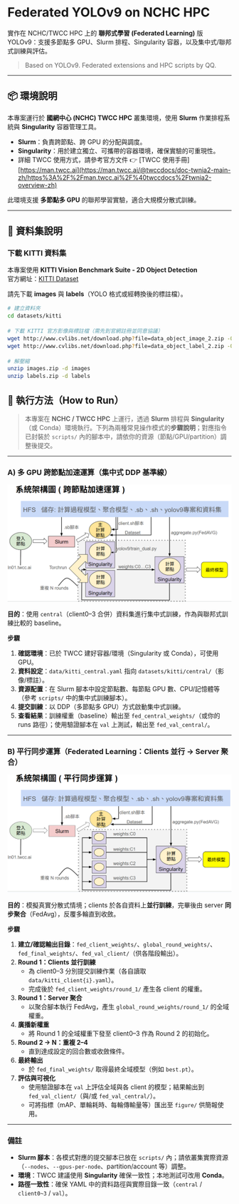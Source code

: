 # Federated YOLOv9 on NCHC HPC

實作在 NCHC/TWCC HPC 上的 **聯邦式學習 (Federated Learning)** 版 YOLOv9：支援多節點多 GPU、Slurm 排程、Singularity 容器，以及集中式/聯邦式訓練與評估。

> Based on YOLOv9. Federated extensions and HPC scripts by QQ.

---

## 📦 環境說明  

本專案運行於 **國網中心 (NCHC) TWCC HPC** 叢集環境，使用 **Slurm** 作業排程系統與 **Singularity** 容器管理工具。  
- **Slurm**：負責跨節點、跨 GPU 的分配與調度。  
- **Singularity**：用於建立獨立、可攜帶的容器環境，確保實驗的可重現性。  
- 詳細 TWCC 使用方式，請參考官方文件 👉 [TWCC 使用手冊][https://man.twcc.ai](https://man.twcc.ai/@twccdocs/doc-twnia2-main-zh/https%3A%2F%2Fman.twcc.ai%2F%40twccdocs%2Ftwnia2-overview-zh)  

此環境支援 **多節點多 GPU** 的聯邦學習實驗，適合大規模分散式訓練。  

---

## 📂 資料集說明

### 下載 KITTI 資料集
本專案使用 **KITTI Vision Benchmark Suite - 2D Object Detection**  
官方網址：[KITTI Dataset](https://www.cvlibs.net/datasets/kitti/eval_object.php?obj_benchmark=2d)

請先下載 **images** 與 **labels**（YOLO 格式或經轉換後的標註檔）。

```bash
# 建立資料夾
cd datasets/kitti

# 下載 KITTI 官方影像與標註檔（需先到官網註冊並同意協議）
wget http://www.cvlibs.net/download.php?file=data_object_image_2.zip -O images.zip
wget http://www.cvlibs.net/download.php?file=data_object_label_2.zip -O labels.zip

# 解壓縮
unzip images.zip -d images
unzip labels.zip -d labels

```
## 🚀 執行方法（How to Run）

> 本專案在 **NCHC / TWCC HPC** 上運行，透過 **Slurm** 排程與 **Singularity**（或 Conda）環境執行。下列為兩種常見操作模式的**步驟說明**；對應指令已封裝於 `scripts/` 內的腳本中，請依你的資源（節點/GPU/partition）調整後提交。

---

### A) 多 GPU 跨節點加速運算（集中式 DDP 基準線）

![集中式 DDP 工作流程](figure/central_ddp.png)

**目的**：使用 `central`（client0–3 合併）資料集進行集中式訓練，作為與聯邦式訓練比較的 baseline。

**步驟**
1. **確認環境**：已於 TWCC 建好容器/環境（Singularity 或 Conda），可使用 GPU。
2. **資料設定**：`data/kitti_central.yaml` 指向 `datasets/kitti/central/`（影像/標註）。
3. **資源配置**：在 Slurm 腳本中設定節點數、每節點 GPU 數、CPU/記憶體等（參考 `scripts/` 中的集中式訓練腳本）。
4. **提交訓練**：以 DDP（多節點多 GPU）方式啟動集中式訓練。
5. **查看結果**：訓練權重（baseline）輸出至 `fed_central_weights/`（或你的 runs 路徑）；使用驗證腳本在 `val` 上測試，輸出至 `fed_val_central/`。

---

### B) 平行同步運算（Federated Learning：Clients 並行 → Server 聚合）

![Federated 平行同步流程](figure/fl_parallel.png)

**目的**：模擬真實分散式情境；clients 於各自資料上**並行訓練**，完畢後由 server **同步聚合**（FedAvg），反覆多輪直到收斂。

**步驟**
1. **建立/確認輸出目錄**：`fed_client_weights/`、`global_round_weights/`、`fed_final_weights/`、`fed_val_client/`（供各階段輸出）。
2. **Round 1：Clients 並行訓練**  
   - 為 client0–3 分別提交訓練作業（各自讀取 `data/kitti_client{i}.yaml`）。  
   - 完成後於 `fed_client_weights/round_1/` 產生各 client 的權重。
3. **Round 1：Server 聚合**  
   - 以聚合腳本執行 FedAvg，產生 `global_round_weights/round_1/` 的全域權重。
4. **廣播新權重**  
   - 將 Round 1 的全域權重下發至 client0–3 作為 Round 2 的初始化。
5. **Round 2 → N：重複 2–4**  
   - 直到達成設定的回合數或收斂條件。
6. **最終輸出**  
   - 於 `fed_final_weights/` 取得最終全域模型（例如 `best.pt`）。
7. **評估與可視化**  
   - 使用驗證腳本在 `val` 上評估全域與各 client 的模型；結果輸出到 `fed_val_client/`（與/或 `fed_val_central/`）。  
   - 可將指標（mAP、單輪耗時、每輪傳輸量等）匯出至 `figure/` 供簡報使用。

---

### 備註
- **Slurm 腳本**：各模式對應的提交腳本已放在 `scripts/` 內；請依叢集實際資源（`--nodes`、`--gpus-per-node`、partition/account 等）調整。
- **環境**：TWCC 建議使用 **Singularity** 確保一致性；本地測試可改用 **Conda**。
- **路徑一致性**：確保 YAML 中的資料路徑與實際目錄一致（`central` / `client0~3` / `val`）。


  

